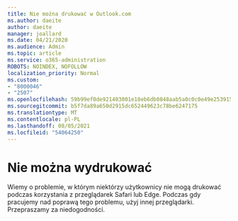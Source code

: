 ```yaml
---
title: Nie można drukować w Outlook.com
ms.author: daeite
author: daeite
manager: joallard
ms.date: 04/21/2020
ms.audience: Admin
ms.topic: article
ms.service: o365-administration
ROBOTS: NOINDEX, NOFOLLOW
localization_priority: Normal
ms.custom:
- "8000046"
- "2507"
ms.openlocfilehash: 59b99ef0de921403001e18eb6db0848aab5a0c0c0e49e253915e0bee806dc24b
ms.sourcegitcommit: b5f7da89a650d2915dc652449623c78be6247175
ms.translationtype: MT
ms.contentlocale: pl-PL
ms.lasthandoff: 08/05/2021
ms.locfileid: "54064250"
---
```

# <a name="unable-to-print"></a>Nie można wydrukować

Wiemy o problemie, w którym niektórzy użytkownicy nie mogą drukować podczas korzystania z przeglądarek Safari lub Edge. Podczas gdy pracujemy nad poprawą tego problemu, użyj innej przeglądarki. Przepraszamy za niedogodności.